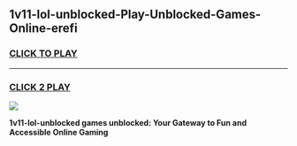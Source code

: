 
## 1v11-lol-unblocked-Play-Unblocked-Games-Online-erefi
<h3>
<a href="https://premium76.site?title=1v11-lol-unblocked&ref=25A">CLICK TO PLAY</a></h3>
<hr>

<h3>
<a href="https://premium76.site?title=1v11-lol-unblocked&ref=25A">CLICK 2 PLAY</a>
  
</h3>

<a href="https://premium76.site?title=1v11-lol-unblocked&ref=25A"><img src="https://clearcache.store/games.png"></a>


**1v11-lol-unblocked games unblocked: Your Gateway to Fun and Accessible Online Gaming**
